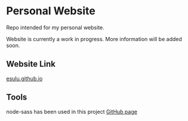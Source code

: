 # Personal Website
Repo intended for my personal website.

Website is currently a work in progress. More information will be added soon.

## Website Link
[esulu.github.io](esulu.github.io)

## Tools
node-sass has been used in this project [GitHub page](https://github.com/sass/node-sass)
